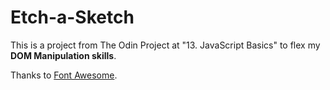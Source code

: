 # Etch-a-Sketch
This is a project from The Odin Project at "13. JavaScript Basics"  to flex my **DOM Manipulation skills**. 

Thanks to [Font Awesome](https://fontawesome.com/).